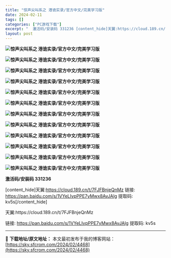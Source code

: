 ```yaml
---
title: "惊声尖叫系之 港诡实录/官方中文/完美学习版"
date: 2024-02-11
tags: []
categories: ["PC游戏下载"]
excerpt: "  激活码/安装码 331236 [content_hide]天翼:https://cloud.189.cn/t/7FJFBnjeQnMz 链接: https://pan.baidu.com/s/1VYeLIvpPPE7yMwx8AvJAlg 提取码: kv5s[/content_hide] 天翼:&hellip;"
layout: post
---
```


<strong><img src="https://img.piclabo.xyz/upload/art_editor/20210309-1/9873b7a4fee7a25d2310747e02137bbd.jpg" alt="惊声尖叫系之 港诡实录/官方中文/完美学习版" /></strong>

<strong><img src="https://img.piclabo.xyz/upload/art_editor/20210309-1/907b799c2031e2b2c87362085827bbe9.jpg" alt="惊声尖叫系之 港诡实录/官方中文/完美学习版" /></strong>

<strong><img src="https://img.piclabo.xyz/upload/art_editor/20210309-1/d0b8a96f3e8259b30f4b408d52a276b5.jpg" alt="惊声尖叫系之 港诡实录/官方中文/完美学习版" /></strong>

<strong><img src="https://img.piclabo.xyz/upload/art_editor/20210309-1/a99f17cc5fc9cceee226474901f1515d.jpg" alt="惊声尖叫系之 港诡实录/官方中文/完美学习版" /></strong>

<strong><img src="https://img.piclabo.xyz/upload/art_editor/20210309-1/7a9d1d1cc34c1297ce895fcde48e7cfe.jpg" alt="惊声尖叫系之 港诡实录/官方中文/完美学习版" /></strong>

<strong><img src="https://img.piclabo.xyz/upload/art_editor/20210309-1/2128a0cacf1b9cd630a1f7f7babf0867.jpg" alt="惊声尖叫系之 港诡实录/官方中文/完美学习版" /></strong>

<strong><img src="https://img.piclabo.xyz/upload/art_editor/20210309-1/69bbedc2d0cfcda96ecf990356585886.jpg" alt="惊声尖叫系之 港诡实录/官方中文/完美学习版" /></strong>

<strong><img src="https://img.piclabo.xyz/upload/art_editor/20210309-1/1b41d8e1c033e7cbd455bc4c393378a8.jpg" alt="惊声尖叫系之 港诡实录/官方中文/完美学习版" /></strong>

<strong><img src="https://img.piclabo.xyz/upload/art_editor/20210309-1/ee0957e2fdaeed30ff4eaaa9fdd828ef.jpg" alt="惊声尖叫系之 港诡实录/官方中文/完美学习版" /></strong>

<strong><img src="https://img.piclabo.xyz/upload/art_editor/20210309-1/e762364da8eb6ac7631ccf6c7daf56f8.jpg" alt="惊声尖叫系之 港诡实录/官方中文/完美学习版" /></strong>

<strong><img src="https://img.piclabo.xyz/upload/art_editor/20210309-1/b0a25a339d88bda62d3f32f090d91b3e.jpg" alt="惊声尖叫系之 港诡实录/官方中文/完美学习版" /></strong>

<strong><img src="https://img.piclabo.xyz/upload/art_editor/20210309-1/32fa575b9505bc0f2b01354897ff505d.jpg" alt="惊声尖叫系之 港诡实录/官方中文/完美学习版" /> </strong>

<strong>激活码/安装码 331236</strong>

[content_hide]天翼:https://cloud.189.cn/t/7FJFBnjeQnMz
链接: https://pan.baidu.com/s/1VYeLIvpPPE7yMwx8AvJAlg
提取码: kv5s[/content_hide]

<!--wechatfans start-->天翼:https://cloud.189.cn/t/7FJFBnjeQnMz
链接: https://pan.baidu.com/s/1VYeLIvpPPE7yMwx8AvJAlg
提取码: kv5s<!--wechatfans end-->

---
📖 **下载地址/原文地址：** 本文最初发布于我的博客网站：[https://sky.sfcrom.com/2024/02/4468](https://sky.sfcrom.com/2024/02/4468)
